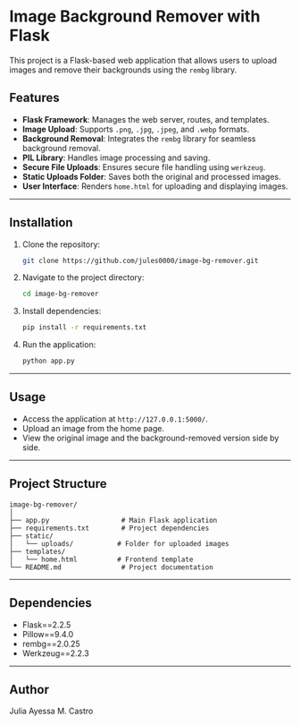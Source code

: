 # Image Background Remover with Flask

This project is a Flask-based web application that allows users to upload images and remove their backgrounds using the `rembg` library.

## Features

- **Flask Framework**: Manages the web server, routes, and templates.
- **Image Upload**: Supports `.png`, `.jpg`, `.jpeg`, and `.webp` formats.
- **Background Removal**: Integrates the `rembg` library for seamless background removal.
- **PIL Library**: Handles image processing and saving.
- **Secure File Uploads**: Ensures secure file handling using `werkzeug`.
- **Static Uploads Folder**: Saves both the original and processed images.
- **User Interface**: Renders `home.html` for uploading and displaying images.

---

## Installation

1. Clone the repository:

   ```bash
   git clone https://github.com/jules0000/image-bg-remover.git
   ```

2. Navigate to the project directory:

   ```bash
   cd image-bg-remover
   ```

3. Install dependencies:

   ```bash
   pip install -r requirements.txt
   ```

4. Run the application:
   ```bash
   python app.py
   ```

---

## Usage

- Access the application at `http://127.0.0.1:5000/`.
- Upload an image from the home page.
- View the original image and the background-removed version side by side.

---

## Project Structure

```
image-bg-remover/
│
├── app.py                  # Main Flask application
├── requirements.txt        # Project dependencies
├── static/
│   └── uploads/           # Folder for uploaded images
├── templates/
│   └── home.html          # Frontend template
└── README.md               # Project documentation
```

---

## Dependencies

- Flask==2.2.5
- Pillow==9.4.0
- rembg==2.0.25
- Werkzeug==2.2.3

---

## Author

Julia Ayessa M. Castro
